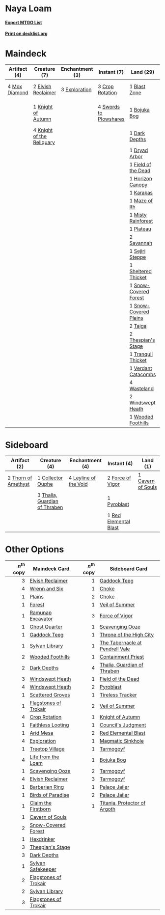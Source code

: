 # Naya Loam

#### [Export MTGO List](../collection/Naya%20Loam/Naya%20Loam.txt)
#### [Print on decklist.org](http://decklist.org/?deckmain=1%09Blast%20Zone%0A1%09Bojuka%20Bog%0A3%09Crop%20Rotation%0A1%09Dark%20Depths%0A1%09Dryad%20Arbor%0A2%09Elvish%20Reclaimer%0A3%09Exploration%0A1%09Field%20of%20the%20Dead%0A4%09Green%20Sun's%20Zenith%0A1%09Horizon%20Canopy%0A1%09Karakas%0A1%09Knight%20of%20Autumn%0A4%09Knight%20of%20the%20Reliquary%0A3%09Life%20from%20the%20Loam%0A1%09Maze%20of%20Ith%0A1%09Misty%20Rainforest%0A4%09Mox%20Diamond%0A1%09Plateau%0A2%09Savannah%0A1%09Sejiri%20Steppe%0A1%09Sheltered%20Thicket%0A1%09Snow-Covered%20Forest%0A1%09Snow-Covered%20Plains%0A4%09Swords%20to%20Plowshares%0A2%09Taiga%0A2%09Thespian's%20Stage%0A1%09Tranquil%20Thicket%0A1%09Verdant%20Catacombs%0A4%09Wasteland%0A2%09Windswept%20Heath%0A1%09Wooded%20Foothills%0A3%09Wrenn%20and%20Six&deckside=1%09Cavern%20of%20Souls%0A1%09Collector%20Ouphe%0A2%09Force%20of%20Vigor%0A4%09Leyline%20of%20the%20Void%0A1%09Pyroblast%0A1%09Red%20Elemental%20Blast%0A3%09Thalia,%20Guardian%20of%20Thraben%0A2%09Thorn%20of%20Amethyst)
# Maindeck

|                                     Artifact (4)                                     |                                            Creature (7)                                            |                                    Enchantment (3)                                     |                                         Instant (7)                                          |                                           Land (29)                                            |                                     Planeswalker (3)                                     |                                          Sorcery (7)                                          |
|--------------------------------------------------------------------------------------|----------------------------------------------------------------------------------------------------|----------------------------------------------------------------------------------------|----------------------------------------------------------------------------------------------|------------------------------------------------------------------------------------------------|------------------------------------------------------------------------------------------|-----------------------------------------------------------------------------------------------|
|4 [Mox Diamond](http://gatherer.wizards.com/Pages/Card/Details.aspx?multiverseid=5193)|2 [Elvish Reclaimer](http://gatherer.wizards.com/Pages/Card/Details.aspx?multiverseid=466923)       |3 [Exploration](http://gatherer.wizards.com/Pages/Card/Details.aspx?multiverseid=382262)|3 [Crop Rotation](http://gatherer.wizards.com/Pages/Card/Details.aspx?multiverseid=417430)    |1 [Blast Zone](http://gatherer.wizards.com/Pages/Card/Details.aspx?multiverseid=461171)         |3 [Wrenn and Six](http://gatherer.wizards.com/Pages/Card/Details.aspx?multiverseid=464166)|4 [Green Sun's Zenith](http://gatherer.wizards.com/Pages/Card/Details.aspx?multiverseid=413711)|
|                                                                                      |1 [Knight of Autumn](http://gatherer.wizards.com/Pages/Card/Details.aspx?multiverseid=452933)       |                                                                                        |4 [Swords to Plowshares](http://gatherer.wizards.com/Pages/Card/Details.aspx?multiverseid=869)|1 [Bojuka Bog](http://gatherer.wizards.com/Pages/Card/Details.aspx?multiverseid=376269)         |                                                                                          |3 [Life from the Loam](http://gatherer.wizards.com/Pages/Card/Details.aspx?multiverseid=338409)|
|                                                                                      |4 [Knight of the Reliquary](http://gatherer.wizards.com/Pages/Card/Details.aspx?multiverseid=189145)|                                                                                        |                                                                                              |1 [Dark Depths](http://gatherer.wizards.com/Pages/Card/Details.aspx?multiverseid=121155)        |                                                                                          |                                                                                               |
|                                                                                      |                                                                                                    |                                                                                        |                                                                                              |1 [Dryad Arbor](http://gatherer.wizards.com/Pages/Card/Details.aspx?multiverseid=136196)        |                                                                                          |                                                                                               |
|                                                                                      |                                                                                                    |                                                                                        |                                                                                              |1 [Field of the Dead](http://gatherer.wizards.com/Pages/Card/Details.aspx?multiverseid=467001)  |                                                                                          |                                                                                               |
|                                                                                      |                                                                                                    |                                                                                        |                                                                                              |1 [Horizon Canopy](http://gatherer.wizards.com/Pages/Card/Details.aspx?multiverseid=409571)     |                                                                                          |                                                                                               |
|                                                                                      |                                                                                                    |                                                                                        |                                                                                              |1 [Karakas](http://gatherer.wizards.com/Pages/Card/Details.aspx?multiverseid=413782)            |                                                                                          |                                                                                               |
|                                                                                      |                                                                                                    |                                                                                        |                                                                                              |1 [Maze of Ith](http://gatherer.wizards.com/Pages/Card/Details.aspx?multiverseid=1824)          |                                                                                          |                                                                                               |
|                                                                                      |                                                                                                    |                                                                                        |                                                                                              |1 [Misty Rainforest](http://gatherer.wizards.com/Pages/Card/Details.aspx?multiverseid=405102)   |                                                                                          |                                                                                               |
|                                                                                      |                                                                                                    |                                                                                        |                                                                                              |1 [Plateau](http://gatherer.wizards.com/Pages/Card/Details.aspx?multiverseid=880)               |                                                                                          |                                                                                               |
|                                                                                      |                                                                                                    |                                                                                        |                                                                                              |2 [Savannah](http://gatherer.wizards.com/Pages/Card/Details.aspx?multiverseid=881)              |                                                                                          |                                                                                               |
|                                                                                      |                                                                                                    |                                                                                        |                                                                                              |1 [Sejiri Steppe](http://gatherer.wizards.com/Pages/Card/Details.aspx?multiverseid=243453)      |                                                                                          |                                                                                               |
|                                                                                      |                                                                                                    |                                                                                        |                                                                                              |1 [Sheltered Thicket](http://gatherer.wizards.com/Pages/Card/Details.aspx?multiverseid=426950)  |                                                                                          |                                                                                               |
|                                                                                      |                                                                                                    |                                                                                        |                                                                                              |1 [Snow-Covered Forest](http://gatherer.wizards.com/Pages/Card/Details.aspx?multiverseid=121192)|                                                                                          |                                                                                               |
|                                                                                      |                                                                                                    |                                                                                        |                                                                                              |1 [Snow-Covered Plains](http://gatherer.wizards.com/Pages/Card/Details.aspx?multiverseid=121267)|                                                                                          |                                                                                               |
|                                                                                      |                                                                                                    |                                                                                        |                                                                                              |2 [Taiga](http://gatherer.wizards.com/Pages/Card/Details.aspx?multiverseid=883)                 |                                                                                          |                                                                                               |
|                                                                                      |                                                                                                    |                                                                                        |                                                                                              |2 [Thespian's Stage](http://gatherer.wizards.com/Pages/Card/Details.aspx?multiverseid=366353)   |                                                                                          |                                                                                               |
|                                                                                      |                                                                                                    |                                                                                        |                                                                                              |1 [Tranquil Thicket](http://gatherer.wizards.com/Pages/Card/Details.aspx?multiverseid=220494)   |                                                                                          |                                                                                               |
|                                                                                      |                                                                                                    |                                                                                        |                                                                                              |1 [Verdant Catacombs](http://gatherer.wizards.com/Pages/Card/Details.aspx?multiverseid=405113)  |                                                                                          |                                                                                               |
|                                                                                      |                                                                                                    |                                                                                        |                                                                                              |4 [Wasteland](http://gatherer.wizards.com/Pages/Card/Details.aspx?multiverseid=413790)          |                                                                                          |                                                                                               |
|                                                                                      |                                                                                                    |                                                                                        |                                                                                              |2 [Windswept Heath](http://gatherer.wizards.com/Pages/Card/Details.aspx?multiverseid=405115)    |                                                                                          |                                                                                               |
|                                                                                      |                                                                                                    |                                                                                        |                                                                                              |1 [Wooded Foothills](http://gatherer.wizards.com/Pages/Card/Details.aspx?multiverseid=405116)   |                                                                                          |                                                                                               |


# Sideboard

|                                         Artifact (2)                                         |                                              Creature (4)                                              |                                        Enchantment (4)                                         |                                         Instant (4)                                         |                                          Land (1)                                          |
|----------------------------------------------------------------------------------------------|--------------------------------------------------------------------------------------------------------|------------------------------------------------------------------------------------------------|---------------------------------------------------------------------------------------------|--------------------------------------------------------------------------------------------|
|2 [Thorn of Amethyst](http://gatherer.wizards.com/Pages/Card/Details.aspx?multiverseid=140166)|1 [Collector Ouphe](http://gatherer.wizards.com/Pages/Card/Details.aspx?multiverseid=464107)            |4 [Leyline of the Void](http://gatherer.wizards.com/Pages/Card/Details.aspx?multiverseid=107682)|2 [Force of Vigor](http://gatherer.wizards.com/Pages/Card/Details.aspx?multiverseid=464113)  |1 [Cavern of Souls](http://gatherer.wizards.com/Pages/Card/Details.aspx?multiverseid=278058)|
|                                                                                              |3 [Thalia, Guardian of Thraben](http://gatherer.wizards.com/Pages/Card/Details.aspx?multiverseid=442025)|                                                                                                |1 [Pyroblast](http://gatherer.wizards.com/Pages/Card/Details.aspx?multiverseid=4083)         |                                                                                            |
|                                                                                              |                                                                                                        |                                                                                                |1 [Red Elemental Blast](http://gatherer.wizards.com/Pages/Card/Details.aspx?multiverseid=814)|                                                                                            |


# Other Options

|*n*<sup>th</sup> copy|                                         Maindeck Card                                          |*n*<sup>th</sup> copy|                                             Sideboard Card                                             |
|--------------------:|------------------------------------------------------------------------------------------------|--------------------:|--------------------------------------------------------------------------------------------------------|
|                    3|[Elvish Reclaimer](http://gatherer.wizards.com/Pages/Card/Details.aspx?multiverseid=466923)     |                    1|[Gaddock Teeg](http://gatherer.wizards.com/Pages/Card/Details.aspx?multiverseid=140188)                 |
|                    4|[Wrenn and Six](http://gatherer.wizards.com/Pages/Card/Details.aspx?multiverseid=464166)        |                    1|[Choke](http://gatherer.wizards.com/Pages/Card/Details.aspx?multiverseid=45431)                         |
|                    1|[Plains](http://gatherer.wizards.com/Pages/Card/Details.aspx?multiverseid=439856)               |                    2|[Choke](http://gatherer.wizards.com/Pages/Card/Details.aspx?multiverseid=45431)                         |
|                    1|[Forest](http://gatherer.wizards.com/Pages/Card/Details.aspx?multiverseid=439860)               |                    1|[Veil of Summer](http://gatherer.wizards.com/Pages/Card/Details.aspx?multiverseid=466952)               |
|                    1|[Ramunap Excavator](http://gatherer.wizards.com/Pages/Card/Details.aspx?multiverseid=430818)    |                    3|[Force of Vigor](http://gatherer.wizards.com/Pages/Card/Details.aspx?multiverseid=464113)               |
|                    1|[Ghost Quarter](http://gatherer.wizards.com/Pages/Card/Details.aspx?multiverseid=389534)        |                    1|[Scavenging Ooze](http://gatherer.wizards.com/Pages/Card/Details.aspx?multiverseid=420783)              |
|                    1|[Gaddock Teeg](http://gatherer.wizards.com/Pages/Card/Details.aspx?multiverseid=140188)         |                    1|[Throne of the High City](http://gatherer.wizards.com/Pages/Card/Details.aspx?multiverseid=416837)      |
|                    1|[Sylvan Library](http://gatherer.wizards.com/Pages/Card/Details.aspx?multiverseid=2240)         |                    1|[The Tabernacle at Pendrell Vale](http://gatherer.wizards.com/Pages/Card/Details.aspx?multiverseid=1690)|
|                    2|[Wooded Foothills](http://gatherer.wizards.com/Pages/Card/Details.aspx?multiverseid=405116)     |                    1|[Containment Priest](http://gatherer.wizards.com/Pages/Card/Details.aspx?multiverseid=389470)           |
|                    2|[Dark Depths](http://gatherer.wizards.com/Pages/Card/Details.aspx?multiverseid=121155)          |                    4|[Thalia, Guardian of Thraben](http://gatherer.wizards.com/Pages/Card/Details.aspx?multiverseid=442025)  |
|                    3|[Windswept Heath](http://gatherer.wizards.com/Pages/Card/Details.aspx?multiverseid=405115)      |                    1|[Field of the Dead](http://gatherer.wizards.com/Pages/Card/Details.aspx?multiverseid=467001)            |
|                    4|[Windswept Heath](http://gatherer.wizards.com/Pages/Card/Details.aspx?multiverseid=405115)      |                    2|[Pyroblast](http://gatherer.wizards.com/Pages/Card/Details.aspx?multiverseid=4083)                      |
|                    1|[Scattered Groves](http://gatherer.wizards.com/Pages/Card/Details.aspx?multiverseid=426949)     |                    1|[Tireless Tracker](http://gatherer.wizards.com/Pages/Card/Details.aspx?multiverseid=409997)             |
|                    1|[Flagstones of Trokair](http://gatherer.wizards.com/Pages/Card/Details.aspx?multiverseid=116733)|                    2|[Veil of Summer](http://gatherer.wizards.com/Pages/Card/Details.aspx?multiverseid=466952)               |
|                    4|[Crop Rotation](http://gatherer.wizards.com/Pages/Card/Details.aspx?multiverseid=417430)        |                    1|[Knight of Autumn](http://gatherer.wizards.com/Pages/Card/Details.aspx?multiverseid=452933)             |
|                    1|[Faithless Looting](http://gatherer.wizards.com/Pages/Card/Details.aspx?multiverseid=389512)    |                    1|[Council's Judgment](http://gatherer.wizards.com/Pages/Card/Details.aspx?multiverseid=382239)           |
|                    1|[Arid Mesa](http://gatherer.wizards.com/Pages/Card/Details.aspx?multiverseid=405092)            |                    2|[Red Elemental Blast](http://gatherer.wizards.com/Pages/Card/Details.aspx?multiverseid=814)             |
|                    4|[Exploration](http://gatherer.wizards.com/Pages/Card/Details.aspx?multiverseid=382262)          |                    1|[Magmatic Sinkhole](http://gatherer.wizards.com/Pages/Card/Details.aspx?multiverseid=464084)            |
|                    1|[Treetop Village](http://gatherer.wizards.com/Pages/Card/Details.aspx?multiverseid=106455)      |                    1|[Tarmogoyf](http://gatherer.wizards.com/Pages/Card/Details.aspx?multiverseid=136142)                    |
|                    4|[Life from the Loam](http://gatherer.wizards.com/Pages/Card/Details.aspx?multiverseid=338409)   |                    1|[Bojuka Bog](http://gatherer.wizards.com/Pages/Card/Details.aspx?multiverseid=376269)                   |
|                    1|[Scavenging Ooze](http://gatherer.wizards.com/Pages/Card/Details.aspx?multiverseid=420783)      |                    2|[Tarmogoyf](http://gatherer.wizards.com/Pages/Card/Details.aspx?multiverseid=136142)                    |
|                    4|[Elvish Reclaimer](http://gatherer.wizards.com/Pages/Card/Details.aspx?multiverseid=466923)     |                    3|[Tarmogoyf](http://gatherer.wizards.com/Pages/Card/Details.aspx?multiverseid=136142)                    |
|                    1|[Barbarian Ring](http://gatherer.wizards.com/Pages/Card/Details.aspx?multiverseid=29906)        |                    1|[Palace Jailer](http://gatherer.wizards.com/Pages/Card/Details.aspx?multiverseid=416775)                |
|                    1|[Birds of Paradise](http://gatherer.wizards.com/Pages/Card/Details.aspx?multiverseid=129906)    |                    2|[Palace Jailer](http://gatherer.wizards.com/Pages/Card/Details.aspx?multiverseid=416775)                |
|                    1|[Claim the Firstborn](http://gatherer.wizards.com/Pages/Card/Details.aspx?multiverseid=473080)  |                    1|[Titania, Protector of Argoth](http://gatherer.wizards.com/Pages/Card/Details.aspx?multiverseid=389721) |
|                    1|[Cavern of Souls](http://gatherer.wizards.com/Pages/Card/Details.aspx?multiverseid=278058)      |                     |                                                                                                        |
|                    2|[Snow-Covered Forest](http://gatherer.wizards.com/Pages/Card/Details.aspx?multiverseid=121192)  |                     |                                                                                                        |
|                    1|[Hexdrinker](http://gatherer.wizards.com/Pages/Card/Details.aspx?multiverseid=464117)           |                     |                                                                                                        |
|                    3|[Thespian's Stage](http://gatherer.wizards.com/Pages/Card/Details.aspx?multiverseid=366353)     |                     |                                                                                                        |
|                    3|[Dark Depths](http://gatherer.wizards.com/Pages/Card/Details.aspx?multiverseid=121155)          |                     |                                                                                                        |
|                    1|[Sylvan Safekeeper](http://gatherer.wizards.com/Pages/Card/Details.aspx?multiverseid=389709)    |                     |                                                                                                        |
|                    2|[Flagstones of Trokair](http://gatherer.wizards.com/Pages/Card/Details.aspx?multiverseid=116733)|                     |                                                                                                        |
|                    2|[Sylvan Library](http://gatherer.wizards.com/Pages/Card/Details.aspx?multiverseid=2240)         |                     |                                                                                                        |
|                    3|[Flagstones of Trokair](http://gatherer.wizards.com/Pages/Card/Details.aspx?multiverseid=116733)|                     |                                                                                                        |

